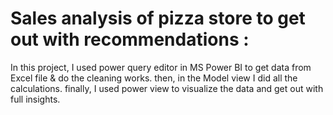 # Sales analysis of pizza store to get out with recommendations :
In this project, I used power query editor in MS Power BI to get data from Excel file & do the cleaning works.
then, in the Model view I did all the calculations.
finally, I used power view to visualize the data and get out with full insights.
